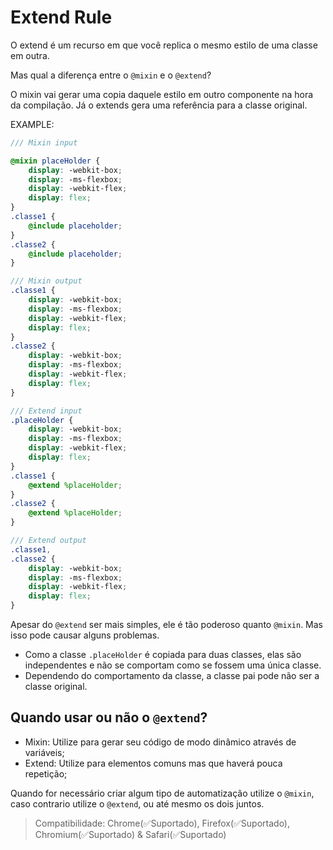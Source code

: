 # Extend Rule

O extend é um recurso em que você replica o mesmo estilo de uma classe em outra.

Mas qual a diferença entre o `@mixin` e o `@extend`?

O mixin vai gerar uma copia daquele estilo em outro componente na hora da compilação.
Já o extends gera uma referência para a classe original.

EXAMPLE:

```scss
/// Mixin input

@mixin placeHolder {
    display: -webkit-box;
    display: -ms-flexbox;
    display: -webkit-flex;
    display: flex;
}
.classe1 {
    @include placeholder;
}
.classe2 {
    @include placeholder;
}

/// Mixin output
.classe1 {
    display: -webkit-box;
    display: -ms-flexbox;
    display: -webkit-flex;
    display: flex;
}
.classe2 {
    display: -webkit-box;
    display: -ms-flexbox;
    display: -webkit-flex;
    display: flex;
}
```

```scss
/// Extend input
.placeHolder {
    display: -webkit-box;
    display: -ms-flexbox;
    display: -webkit-flex;
    display: flex;
}
.classe1 {
    @extend %placeHolder;
}
.classe2 {
    @extend %placeHolder;
}

/// Extend output
.classe1,
.classe2 {
    display: -webkit-box;
    display: -ms-flexbox;
    display: -webkit-flex;
    display: flex;
}
```

Apesar do `@extend` ser mais simples, ele é tão poderoso quanto `@mixin`. Mas isso pode causar alguns problemas.

- Como a classe `.placeHolder` é copiada para duas classes, elas são independentes e não se comportam como se fossem uma única classe.
- Dependendo do comportamento da classe, a classe pai pode não ser a classe original.

## Quando usar ou não o `@extend`?

- Mixin: Utilize para gerar seu código de modo dinâmico através de variáveis;
- Extend: Utilize para elementos comuns mas que haverá pouca repetição;

Quando for necessário criar algum tipo de automatização utilize o `@mixin`, caso contrario utilize o `@extend`, ou até mesmo os dois juntos.

> Compatibilidade: Chrome(✅Suportado), Firefox(✅Suportado), Chromium(✅Suportado) & Safari(✅Suportado)
